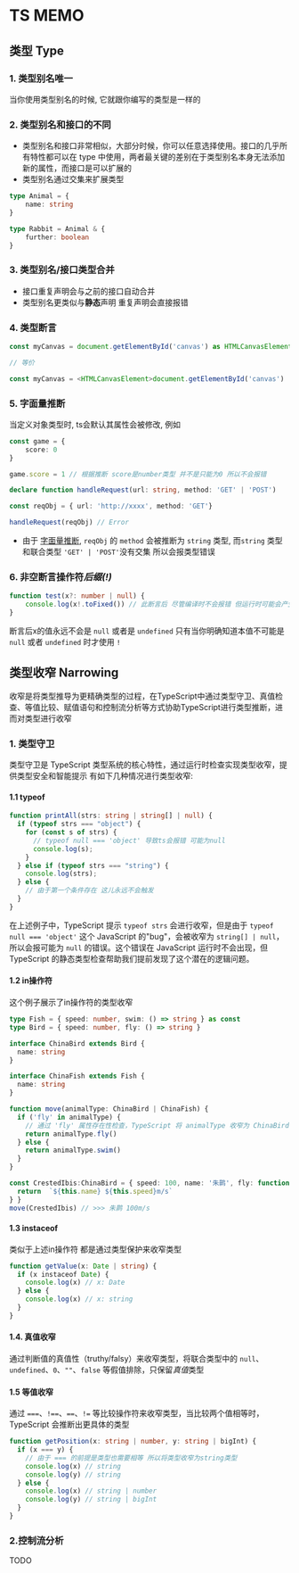 # TS MEMO

## 类型 Type

### 1. 类型别名唯一

当你使用类型别名的时候, 它就跟你编写的类型是一样的

### 2. 类型别名和接口的不同

- 类型别名和接口非常相似，大部分时候，你可以任意选择使用。接口的几乎所有特性都可以在 type 中使用，两者最关键的差别在于类型别名本身无法添加新的属性，而接口是可以扩展的
- 类型别名通过交集来扩展类型

```ts
type Animal = {
    name: string
}

type Rabbit = Animal & {
    further: boolean
}
```

### 3. 类型别名/接口类型合并

- 接口重复声明会与之前的接口自动合并
- 类型别名更类似与**静态**声明 重复声明会直接报错

### 4. 类型断言

```ts
const myCanvas = document.getElementById('canvas') as HTMLCanvasElement

// 等价

const myCanvas = <HTMLCanvasElement>document.getElementById('canvas')

```

### 5. 字面量推断

当定义对象类型时, ts会默认其属性会被修改, 例如

```ts
const game = {
    score: 0
}

game.score = 1 // 根据推断 score是number类型 并不是只能为0 所以不会报错
```

```ts
declare function handleRequest(url: string, method: 'GET' | 'POST')

const reqObj = { url: 'http://xxxx', method: 'GET'}

handleRequest(reqObj) // Error 
```

- 由于 [字面量推断](#5-字面量推断), `reqObj` 的 `method` 会被推断为 `string` 类型, 而`string` 类型和联合类型 `'GET' | 'POST'`没有交集 所以会报类型错误

### 6. 非空断言操作符*后缀(!)*

```ts
function test(x?: number | null) {
    console.log(x!.toFixed()) // 此断言后 尽管编译时不会报错 但运行时可能会产生错误
}
```

断言后x的值永远不会是 `null` 或者是 `undefined`
只有当你明确知道本值不可能是 `null` 或者 `undefined` 时才使用 `!`

## 类型收窄 Narrowing

收窄是将类型推导为更精确类型的过程，在TypeScript中通过类型守卫、真值检查、等值比较、赋值语句和控制流分析等方式协助TypeScript进行类型推断，进而对类型进行收窄

### 1. 类型守卫

类型守卫是 TypeScript 类型系统的核心特性，通过运行时检查实现类型收窄，提供类型安全和智能提示 有如下几种情况进行类型收窄:

#### 1.1 typeof

```ts
function printAll(strs: string | string[] | null) {
  if (typeof strs === "object") {
    for (const s of strs) {
      // typeof null === 'object' 导致ts会报错 可能为null
      console.log(s);
    }
  } else if (typeof strs === "string") {
    console.log(strs);
  } else {
    // 由于第一个条件存在 这儿永远不会触发
  }
}
```

在上述例子中，TypeScript 提示 `typeof strs` 会进行收窄，但是由于 `typeof null === 'object'` 这个 JavaScript 的"bug"，会被收窄为 `string[] | null`，所以会报可能为 `null` 的错误。这个错误在 JavaScript 运行时不会出现，但 TypeScript 的静态类型检查帮助我们提前发现了这个潜在的逻辑问题。

#### 1.2 in操作符

这个例子展示了in操作符的类型收窄
```ts
type Fish = { speed: number, swim: () => string } as const
type Bird = { speed: number, fly: () => string }

interface ChinaBird extends Bird {
  name: string
}

interface ChinaFish extends Fish {
  name: string
}

function move(animalType: ChinaBird | ChinaFish) {
  if ('fly' in animalType) {
    // 通过 'fly' 属性存在性检查，TypeScript 将 animalType 收窄为 ChinaBird 类型
    return animalType.fly()
  } else {
    return animalType.swim()
  }
}

const CrestedIbis:ChinaBird = { speed: 100, name: '朱鹮', fly: function() {
  return  `${this.name} ${this.speed}m/s`
} }
move(CrestedIbis) // >>> 朱鹮 100m/s
```

#### 1.3 instaceof

类似于上述in操作符 都是通过类型保护来收窄类型

```ts
function getValue(x: Date | string) {
  if (x instaceof Date) {
    console.log(x) // x: Date
  } else {
    console.log(x) // x: string
  }
}
```

#### 1.4. 真值收窄

通过判断值的真值性（truthy/falsy）来收窄类型，将联合类型中的 `null`、`undefined`、`0`、`""`、`false` 等假值排除，只保留*真值*类型

#### 1.5 等值收窄

通过 `===`、`!==`、`==`、`!=` 等比较操作符来收窄类型，当比较两个值相等时，TypeScript 会推断出更具体的类型

```ts
function getPosition(x: string | number, y: string | bigInt) {
  if (x === y) {
    // 由于 === 的前提是类型也需要相等 所以将类型收窄为string类型
    console.log(x) // string 
    console.log(y) // string
  } else {
    console.log(x) // string | number
    console.log(y) // string | bigInt
  }
}
```

### 2.控制流分析
TODO 